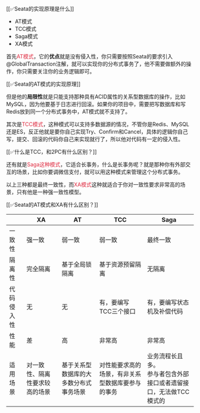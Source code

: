 [[✅Seata的实现原理是什么]]



+ AT模式
+ TCC模式
+ Saga模式
+ XA模式





首先<font style="color:#DF2A3F;">AT模式</font>，它的**优点**就是没有侵入性，你只需要按照Seata的要求引入@GlobalTransaction注解，就可以实现你的分布式事务了，他不需要做额外的操作，你只需要关注你的业务逻辑即可。



[[✅Seata的AT模式的实现原理]]



但是他的**局限性**就是只能支持那种具有ACID属性的关系型数据库的操作，比如MySQL，因为他要基于日志进行回滚。如果你的项目中，需要把写数据库和写Redis放到同一个分布式事务中，AT模式就不支持了。



其次是<font style="color:#DF2A3F;">TCC模式</font>，这种模式可以支持多数据源的情况，不管你是Redis、MySQL还是ES，反正他就是要你自己实现Try、Confirm和Cancel，具体的逻辑你自己写，提交、回滚的代码你自己来实现就行了，所以他对代码有一定的侵入性。



[[✅什么是TCC，和2PC有什么区别？]]



还有就是<font style="color:#DF2A3F;">Saga这种模式</font>，它适合长事务，什么是长事务呢？就是那种你有外部交互的场景，比如你要调微信支付，就可以用这种模式来管理这个分布式事务。



以上三种都是最终一致性，而<font style="color:#DF2A3F;">XA模式</font>这种就适合于你对一致性要求非常高的场景，只有他是一种强一致性模型。



[[✅Seata的AT模式和XA有什么区别？]]



| | XA | AT | TCC | Saga |
| --- | --- | --- | --- | --- |
| 一致性 | 强一致 | 弱一致 | 弱一致 | 最终一致 |
| 隔离性 | 完全隔离 | 基于全局锁隔离 | 基于资源预留隔离 | 无隔离 |
| 代码侵入性 | 无 | 无 | 有，要编写TCC三个接口 | 有，要编写状态机及补偿代码 |
| 性能 | 差 | 高 | 非常高 | 非常高 |
| 适用场景 | 对一致性、隔离性要求较高的场景 | 基于关系型数据库的大多数分布式事务场景 | 对性能要求高的场景，有非关系型数据库要参与的事务 | 业务流程长且多。<br/>参与者包含外部接口或者遗留接口，无法做TCC模式的 |


